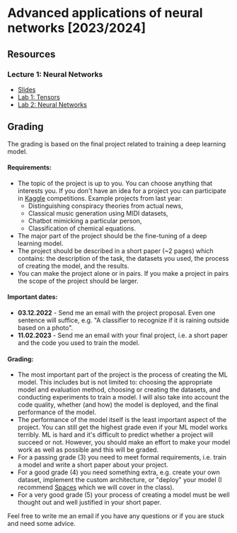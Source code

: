 # Advanced applications of neural networks [2023/2024]

## Resources
### Lecture 1: Neural Networks
* [Slides](https://docs.google.com/presentation/d/1Rld2JvfZazNTX9ihUL9K7sd1RH5--R8LsJm_HR5gJFM/edit?usp=sharing)
* [Lab 1: Tensors](https://www.kaggle.com/lomero/aann-23-24-lab-01)
* [Lab 2: Neural Networks](https://www.kaggle.com/lomero/aann-23-24-lab-02-nn)

## Grading
The grading is based on the final project related to training a deep learning model.

#### Requirements:
- The topic of the project is up to you. You can choose anything that interests you. If you don't have an idea for a project you can participate in [Kaggle](https://www.kaggle.com/competitions?listOption=active&hostSegmentIdFilter=1) competitions. Example projects from last year:
  - Distinguishing conspiracy theories from actual news,
  - Classical music generation using MIDI datasets,
  - Chatbot mimicking a particular person,
  - Classification of chemical equations.
- The major part of the project should be the fine-tuning of a deep learning model.
- The project should be described in a short paper (~2 pages) which contains: the description of the task, the datasets you used, the process of creating the model, and the results.
- You can make the project alone or in pairs. If you make a project in pairs the scope of the project should be larger.

#### Important dates:
- **03.12.2022** - Send me an email with the project proposal. Even one sentence will suffice, e.g. "A classifier to recognize if it is raining outside based on a photo". 
- **11.02.2023**  - Send me an email with your final project, i.e. a short paper and the code you used to train the model.

#### Grading:
- The most important part of the project is the process of creating the ML model. This includes but is not limited to: choosing the appropriate model and evaluation method, choosing or creating the datasets, and conducting experiments to train a model. I will also take into account the code quality, whether (and how) the model is deployed, and the final performance of the model.
- The performance of the model itself is the least important aspect of the project. You can still get the highest grade even if your ML model works terribly. ML is hard and it's difficult to predict whether a project will succeed or not. However, you should make an effort to make your model work as well as possible and this will be graded.
- For a passing grade (3) you need to meet formal requirements, i.e. train a model and write a short paper about your project.
- For a good grade (4) you need something extra, e.g. create your own dataset, implement the custom architecture, or "deploy" your model (I recommend [Spaces](https://huggingface.co/spaces) which we will cover in the class).
- For a very good grade (5) your process of creating a model must be well thought out and well justified in your short paper.

Feel free to write me an email if you have any questions or if you are stuck and need some advice.
